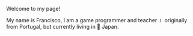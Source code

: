 Welcome to my page!

My name is Francisco, I am a game programmer and teacher <img src="https://github.com/FranciscoSimoesDev/FranciscoSimoesDev/assets/71990857/4b74825b-643b-4231-a5b7-bb3930734801" alt="Japan Flag" width="12" height="12"> originally from Portugal, but currently living in 🗾 Japan.

<!---![Uploading Flag_of_Japan.svg.png…]()

FranciscoSimoesDev/FranciscoSimoesDev is a ✨ special ✨ repository because its `README.md` (this file) appears on your GitHub profile.
You can click the Preview link to take a look at your changes.
--->

